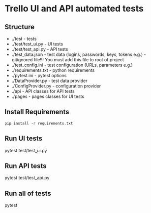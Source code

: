 # Trello UI and API automated tests

## Structure

- ./test - tests
- ./test/test_ui.py - UI tests
- ./test/test_api.py - API tests
- ./test_data.json - test data (logins, passwords, keys, tokens e.g.) - gitignored file!!! You must add this file to root of project
- ./test_config.ini - test configuration (URLs, parameters e.g.)
- ./requirements.txt - python requirements
- ./pytest.ini - pytest options
- ./DataProvider.py - test data provider
- ./ConfigProvider.py - configuration provider
- ./api - API classes for API tests
- ./pages - pages classes for UI tests

## Install Requirements

`pip install -r requirements.txt`

## Run UI tests

pytest test/test_ui.py

## Run API tests

pytest test/test_api.py

## Run all of tests

pytest
